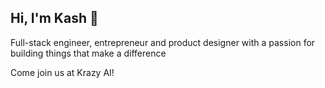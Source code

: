 ## Hi, I'm Kash 👋

Full-stack engineer, entrepreneur and product designer with a passion for building things that make a difference

Come join us at Krazy AI!
